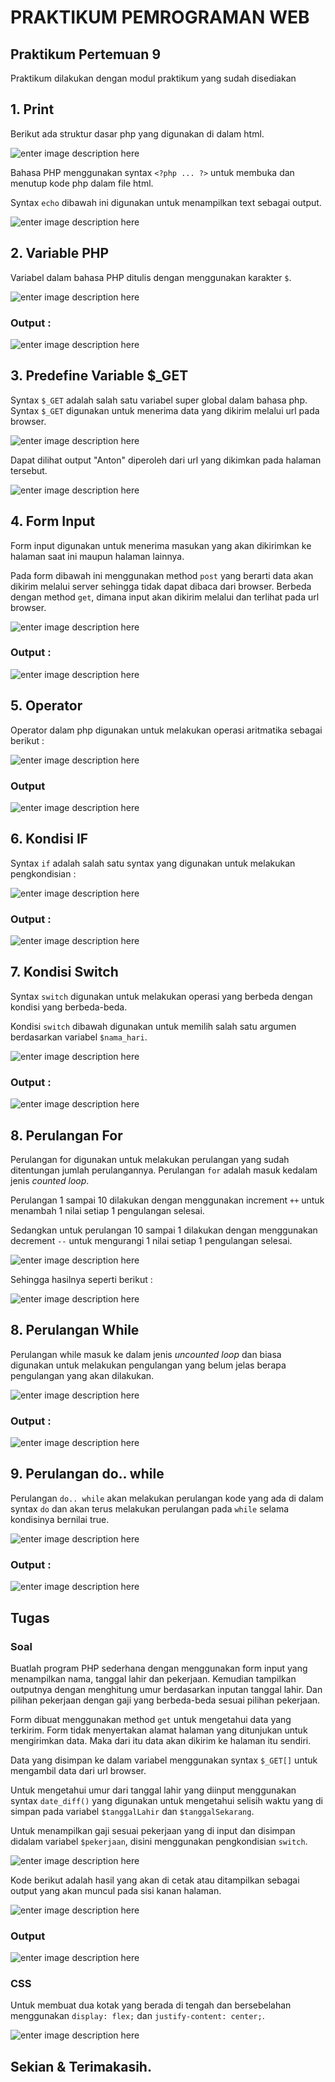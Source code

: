 

# PRAKTIKUM PEMROGRAMAN WEB

## Praktikum Pertemuan 9

Praktikum dilakukan dengan modul praktikum yang sudah disediakan

## 1. Print

Berikut ada struktur dasar php yang digunakan di dalam html.

![enter image description here](https://github.com/antonmartinus72/Lab7Web/raw/main/Screenshoot/1.jpg)

Bahasa PHP menggunakan syntax `<?php ... ?>` untuk membuka dan menutup kode php dalam file html. 

Syntax `echo` dibawah ini digunakan untuk menampilkan text sebagai output.

![enter image description here](https://github.com/antonmartinus72/Lab7Web/raw/main/Screenshoot/1_code.jpg)

## 2. Variable PHP

Variabel dalam bahasa PHP ditulis dengan menggunakan karakter `$`.

![enter image description here](https://github.com/antonmartinus72/Lab7Web/raw/main/Screenshoot/2_code.jpg)

### Output :

![enter image description here](https://github.com/antonmartinus72/Lab7Web/raw/main/Screenshoot/2.jpg)

## 3. Predefine Variable $_GET

Syntax `$_GET` adalah salah satu variabel super global dalam bahasa php. Syntax `$_GET` digunakan untuk menerima data yang dikirim melalui url pada browser.

![enter image description here](https://github.com/antonmartinus72/Lab7Web/raw/main/Screenshoot/3_code.jpg)

Dapat dilihat output "Anton" diperoleh dari url yang dikimkan pada halaman tersebut.

![enter image description here](https://github.com/antonmartinus72/Lab7Web/raw/main/Screenshoot/3.jpg)

## 4. Form Input

Form input digunakan untuk menerima masukan yang akan dikirimkan ke halaman saat ini maupun halaman lainnya.

Pada form dibawah ini menggunakan method `post` yang berarti data akan dikirim melalui server sehingga tidak dapat dibaca dari browser. Berbeda dengan method `get`, dimana input akan dikirim melalui dan terlihat pada url browser.

![enter image description here](https://github.com/antonmartinus72/Lab7Web/raw/main/Screenshoot/4_code.jpg)

### Output :

![enter image description here](https://github.com/antonmartinus72/Lab7Web/raw/main/Screenshoot/4.jpg)

## 5. Operator

Operator dalam php digunakan untuk melakukan operasi aritmatika sebagai berikut :

![enter image description here](https://github.com/antonmartinus72/Lab7Web/raw/main/Screenshoot/5_code.jpg)

### Output

![enter image description here](https://github.com/antonmartinus72/Lab7Web/raw/main/Screenshoot/5.jpg)

## 6. Kondisi IF

Syntax `if` adalah salah satu syntax yang digunakan untuk melakukan pengkondisian :

![enter image description here](https://github.com/antonmartinus72/Lab7Web/raw/main/Screenshoot/6_code.jpg)

### Output :

![enter image description here](https://github.com/antonmartinus72/Lab7Web/raw/main/Screenshoot/6.jpg)

## 7. Kondisi Switch

Syntax `switch` digunakan untuk melakukan operasi yang berbeda dengan kondisi yang berbeda-beda.

Kondisi `switch` dibawah digunakan untuk memilih salah satu argumen berdasarkan variabel `$nama_hari`.

![enter image description here](https://github.com/antonmartinus72/Lab7Web/raw/main/Screenshoot/7_code.jpg)

### Output :

![enter image description here](https://github.com/antonmartinus72/Lab7Web/raw/main/Screenshoot/7.jpg)

## 8. Perulangan For

Perulangan for digunakan untuk melakukan perulangan yang sudah ditentungan jumlah perulangannya. Perulangan `for` adalah masuk kedalam jenis *counted loop*.

Perulangan 1 sampai 10 dilakukan dengan menggunakan increment `++` untuk menambah 1 nilai setiap 1 pengulangan selesai.

Sedangkan untuk perulangan 10 sampai 1 dilakukan dengan menggunakan decrement `--` untuk mengurangi 1 nilai setiap 1 pengulangan selesai.

![enter image description here](https://github.com/antonmartinus72/Lab7Web/raw/main/Screenshoot/8_code.jpg)

Sehingga hasilnya seperti berikut :

![enter image description here](https://github.com/antonmartinus72/Lab7Web/raw/main/Screenshoot/8.jpg)

## 8. Perulangan While

Perulangan while masuk ke dalam jenis *uncounted loop* dan biasa digunakan untuk melakukan pengulangan yang belum jelas berapa pengulangan yang akan dilakukan.

![enter image description here](https://github.com/antonmartinus72/Lab7Web/raw/main/Screenshoot/9_code.jpg)

### Output :

![enter image description here](https://github.com/antonmartinus72/Lab7Web/raw/main/Screenshoot/9.jpg)

## 9. Perulangan do.. while

Perulangan `do.. while` akan melakukan perulangan kode yang ada di dalam syntax `do` dan akan terus melakukan perulangan pada `while` selama kondisinya bernilai true.

![enter image description here](https://github.com/antonmartinus72/Lab7Web/raw/main/Screenshoot/10_code.jpg)

### Output :

![enter image description here](https://github.com/antonmartinus72/Lab7Web/raw/main/Screenshoot/10.jpg)

## Tugas

### Soal

Buatlah program PHP sederhana dengan menggunakan form input yang menampilkan nama, tanggal lahir dan pekerjaan. Kemudian tampilkan outputnya dengan menghitung umur berdasarkan inputan tanggal lahir. Dan pilihan pekerjaan dengan gaji yang berbeda-beda sesuai pilihan pekerjaan.

Form dibuat menggunakan method `get` untuk mengetahui data yang terkirim. Form tidak menyertakan alamat halaman yang ditunjukan untuk mengirimkan data. Maka dari itu data akan dikirim ke halaman itu sendiri.

Data yang disimpan ke dalam variabel menggunakan syntax `$_GET[]` untuk mengambil data dari url browser.

Untuk mengetahui umur dari tanggal lahir yang diinput menggunakan syntax `date_diff()` yang digunakan untuk mengetahui selisih waktu yang di simpan pada variabel `$tanggalLahir` dan `$tanggalSekarang`.

Untuk menampilkan gaji sesuai pekerjaan yang di input dan disimpan didalam variabel `$pekerjaan`, disini menggunakan pengkondisian `switch`.

![enter image description here](https://github.com/antonmartinus72/Lab7Web/raw/main/Screenshoot/11_code_1.jpg)

Kode berikut adalah hasil yang akan di cetak atau ditampilkan sebagai output yang akan muncul pada sisi kanan halaman.

![enter image description here](https://github.com/antonmartinus72/Lab7Web/raw/main/Screenshoot/11_code_2.jpg)

### Output

![enter image description here](https://github.com/antonmartinus72/Lab7Web/raw/main/Screenshoot/11.jpg)

### CSS

Untuk membuat dua kotak yang berada di tengah dan bersebelahan menggunakan `display: flex;` dan `justify-content: center;`.

![enter image description here](https://github.com/antonmartinus72/Lab7Web/raw/main/Screenshoot/11_css.jpg)


## Sekian & Terimakasih.